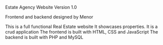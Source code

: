 Estate Agency Website Version 1.0

Frontend and backend designed by Menor

This is a full functional Real Estate website
It showcases properties.
It is a crud application
The frontend is built with HTML, CSS and JavaScript
The backend is built with PHP and MySQL